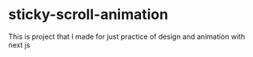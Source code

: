 # sticky-scroll-animation
This is project that I made for just practice of design and animation with next js
